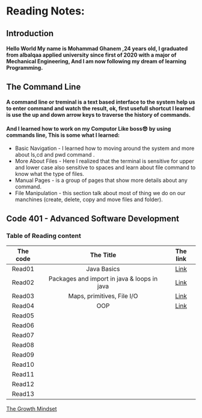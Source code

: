 # Reading Notes:

## Introduction
#### Hello World My name is Mohammad Ghanem ,24 years old, I graduated from albalqaa applied university since first of 2020 with a major of Mechanical Engineering, And I am now following my dream of learning Programming.
## The Command Line
#### A command line or treminal is a text based interface to the system help us to enter command and watch the result, ok, first usefull shortcut I learned is use the up and down arrow keys to traverse the history of commands.
#### And I learned how to work on my Computor Like boss:sunglasses: by using commands line, This is some what I learned:
- Basic Navigation - I learned how to moving around the system and more about ls,cd and pwd command .
- More About Files - Here I realized that the terminal is sensitive for upper and lower case also sensitive to spaces and learn about file command to know what the type of files.
- Manual Pages - is a group of pages that show more details about any command.
- File Manipulation - this section talk about most of thing we do on our manchines (create, delete, copy and move files and folder).




## Code 401 - Advanced Software Development
### Table of Reading content

|   The code         |           The Title           |   The link   |
| :-----------------:  | :-----------------------------: | :-----------: |
|   Read01           |             Java Basics                  |       [Link](https://github.com/ghanemgit/reading-notes/blob/main/Read01.md)       |
|   Read02           |Packages and import in java & loops in java   |  [Link](https://github.com/ghanemgit/reading-notes/blob/main/Read02.md)  |
|   Read03           |   Maps, primitives, File I/O  |  [Link](https://github.com/ghanemgit/reading-notes/blob/main/Read03.md)       |
|   Read04           |               OOP             |  [Link](https://github.com/ghanemgit/reading-notes/blob/main/Read04.md)  |
|   Read05           |                               |              |
|   Read06           |                               |              |
|   Read07           |                               |              |
|   Read08           |                               |              |
|   Read09           |                               |              |
|   Read10           |                               |              |
|   Read11           |                               |              |
|   Read12           |                               |              |
|   Read13           |                               |              |

[The Growth Mindset](https://github.com/ghanemgit/reading-notes/tree/The-Growth-Mindset)


